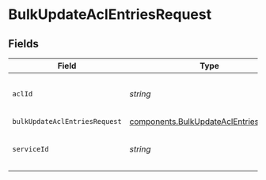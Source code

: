 # BulkUpdateAclEntriesRequest


## Fields

| Field                                                                                                   | Type                                                                                                    | Required                                                                                                | Description                                                                                             | Example                                                                                                 |
| ------------------------------------------------------------------------------------------------------- | ------------------------------------------------------------------------------------------------------- | ------------------------------------------------------------------------------------------------------- | ------------------------------------------------------------------------------------------------------- | ------------------------------------------------------------------------------------------------------- |
| `aclId`                                                                                                 | *string*                                                                                                | :heavy_check_mark:                                                                                      | Alphanumeric string identifying a ACL.                                                                  | 6tUXdegLTf5BCig0zGFrU3                                                                                  |
| `bulkUpdateAclEntriesRequest`                                                                           | [components.BulkUpdateAclEntriesRequest](../../../sdk/models/components/bulkupdateaclentriesrequest.md) | :heavy_minus_sign:                                                                                      | N/A                                                                                                     |                                                                                                         |
| `serviceId`                                                                                             | *string*                                                                                                | :heavy_check_mark:                                                                                      | Alphanumeric string identifying the service.                                                            | SU1Z0isxPaozGVKXdv0eY                                                                                   |